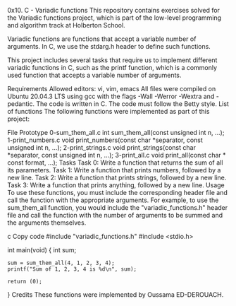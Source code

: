 0x10. C - Variadic functions
This repository contains exercises solved for the Variadic functions project, which is part of the low-level programming and algorithm track at Holberton School.

Variadic functions are functions that accept a variable number of arguments. In C, we use the stdarg.h header to define such functions.

This project includes several tasks that require us to implement different variadic functions in C, such as the printf function, which is a commonly used function that accepts a variable number of arguments.

Requirements
Allowed editors: vi, vim, emacs
All files were compiled on Ubuntu 20.04.3 LTS using gcc with the flags -Wall -Werror -Wextra and -pedantic.
The code is written in C.
The code must follow the Betty style.
List of functions
The following functions were implemented as part of this project:

File	Prototype
0-sum_them_all.c	int sum_them_all(const unsigned int n, ...);
1-print_numbers.c	void print_numbers(const char *separator, const unsigned int n, ...);
2-print_strings.c	void print_strings(const char *separator, const unsigned int n, ...);
3-print_all.c	void print_all(const char * const format, ...);
Tasks
Task 0: Write a function that returns the sum of all its parameters.
Task 1: Write a function that prints numbers, followed by a new line.
Task 2: Write a function that prints strings, followed by a new line.
Task 3: Write a function that prints anything, followed by a new line.
Usage
To use these functions, you must include the corresponding header file and call the function with the appropriate arguments. For example, to use the sum_them_all function, you would include the "variadic_functions.h" header file and call the function with the number of arguments to be summed and the arguments themselves.

c
Copy code
#include "variadic_functions.h"
#include <stdio.h>

int main(void)
{
    int sum;

    sum = sum_them_all(4, 1, 2, 3, 4);
    printf("Sum of 1, 2, 3, 4 is %d\n", sum);

    return (0);
}
Credits
These functions were implemented by Oussama ED-DEROUACH.
